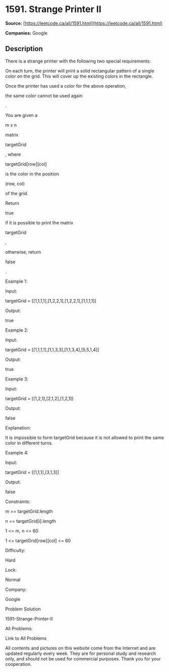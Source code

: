# 1591. Strange Printer II

**Source:** [https://leetcode.ca/all/1591.html](https://leetcode.ca/all/1591.html)

**Companies:** Google

## Description

There is a strange printer with the following two special requirements:

On each turn, the printer will print a solid rectangular pattern of a single
                    color on the grid. This will cover up the existing colors in the rectangle.

Once the printer has used a color for the above operation,

the same
                    color cannot be used again

.

You are given a

m x n

matrix

targetGrid

, where

targetGrid[row][col]

is the color in the position

(row, col)

of the grid.

Return

true

if it is possible to print the matrix

targetGrid

,

otherwise, return

false

.

Example 1:

Input:

targetGrid = [[1,1,1,1],[1,2,2,1],[1,2,2,1],[1,1,1,1]]

Output:

true

Example 2:

Input:

targetGrid = [[1,1,1,1],[1,1,3,3],[1,1,3,4],[5,5,1,4]]

Output:

true

Example 3:

Input:

targetGrid = [[1,2,1],[2,1,2],[1,2,1]]

Output:

false

Explanation:

It is impossible to form targetGrid because it is not allowed to print the same color in different turns.

Example 4:

Input:

targetGrid = [[1,1,1],[3,1,3]]

Output:

false

Constraints:

m == targetGrid.length

n == targetGrid[i].length

1 <= m, n <= 60

1 <= targetGrid[row][col] <= 60

Difficulty:

Hard

Lock:

Normal

Company:

Google

Problem Solution

1591-Strange-Printer-II

All Problems:

Link to All Problems

All contents and pictures on this website come from the Internet and are updated regularly every week. They are for personal study and research only, and should not be used for commercial purposes. Thank you for your cooperation.

